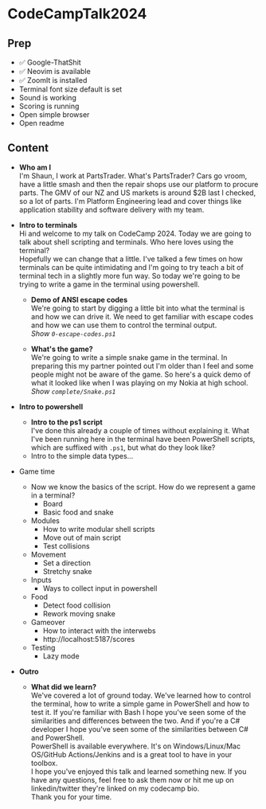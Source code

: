 # CodeCampTalk2024

## Prep

- ✅ Google-ThatShit
- ✅ Neovim is available
- ✅ ZoomIt is installed
- Terminal font size default is set
- Sound is working
- Scoring is running
- Open simple browser
- Open readme

## Content

- **Who am I**  
  I'm Shaun, I work at PartsTrader.
  What's PartsTrader? Cars go vroom, have a little smash and then the repair shops use our platform to procure parts. The GMV of our NZ and US markets is around $2B last I checked, so a lot of parts.
  I'm Platform Engineering lead and cover things like application stability and software delivery with my team.

- **Intro to terminals**  
  Hi and welcome to my talk on CodeCamp 2024. Today we are going to talk about shell scripting and terminals. Who here loves using the terminal?  
  Hopefully we can change that a little. I've talked a few times on how terminals can be quite intimidating and I'm going to try teach a bit of terminal tech in a slightly more fun way. So today we're going to be trying to write a game in the terminal using powershell.

  - **Demo of ANSI escape codes**  
    We're going to start by digging a little bit into what the terminal is and how we can drive it. We need to get familiar with escape codes and how we can use them to control the terminal output.  
    *Show `0-escape-codes.ps1`*
  
  - **What's the game?**  
    We're going to write a simple snake game in the terminal. In preparing this my partner pointed out I'm older than I feel and some people might not be aware of the game. So here's a quick demo of what it looked like when I was playing on my Nokia at high school.  
    *Show `complete/Snake.ps1`*

- **Intro to powershell**
  - **Intro to the ps1 script**  
    I've done this already a couple of times without explaining it. What I've been running here in the terminal have been PowerShell scripts, which are suffixed with `.ps1`, but what do they look like?
  - Intro to the simple data types...
- Game time
  - Now we know the basics of the script. How do we represent a game in a terminal?
    - Board
    - Basic food and snake
  - Modules
    - How to write modular shell scripts
    - Move out of main script
    - Test collisions
  - Movement
    - Set a direction
    - Stretchy snake
  - Inputs
    - Ways to collect input in powershell
  - Food
    - Detect food collision
    - Rework moving snake
  - Gameover
    - How to interact with the interwebs
    - http://localhost:5187/scores
  - Testing
    - Lazy mode
- **Outro**
  - **What did we learn?**  
    We've covered a lot of ground today. We've learned how to control the terminal, how to write a simple game in PowerShell and how to test it. If you're familiar with Bash I hope you've seen some of the similarities and differences between the two. And if you're a C# developer I hope you've seen some of the similarities between C# and PowerShell.  
    PowerShell is available everywhere. It's on Windows/Linux/Mac OS/GitHub Actions/Jenkins and is a great tool to have in your toolbox.  
    I hope you've enjoyed this talk and learned something new. If you have any questions, feel free to ask them now or hit me up on linkedin/twitter they're linked on my codecamp bio.  
    Thank you for your time.